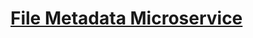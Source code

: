   # [File Metadata Microservice](https://www.freecodecamp.org/learn/apis-and-microservices/apis-and-microservices-projects/file-metadata-microservice)
